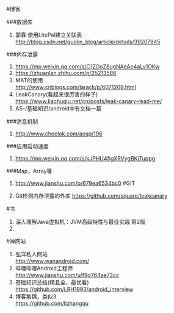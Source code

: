 #博客

###数据库

1. 郭霖 使用LitePal建立关联表 <http://blog.csdn.net/guolin_blog/article/details/39207945>
 
###内存泄露
1. <https://mp.weixin.qq.com/s/C1ZOoZ8ugNAeAo4aLv1OKw>
2. <https://zhuanlan.zhihu.com/p/25213586>
2. MAT的使用 </br><http://www.cnblogs.com/larack/p/6071209.html>
3. LeakCanary(看起来很厉害的样子) </br><https://www.liaohuqiu.net/cn/posts/leak-canary-read-me/>
4. AS-/基础知识/android中有文档一篇

###消息机制
1. <http://www.cheelok.com/aosp/196>

###应用启动速度
1. <https://mp.weixin.qq.com/s/kJPHU4figXRVygBKiTuppg>

###Map，Array等
1. <http://www.jianshu.com/p/679ea6534bc0>
#GIT

1. Git检测内存泄露的外库
<https://github.com/square/leakcanary>

#书
1. 深入理解Java虚拟机：JVM高级特性与最佳实践 第2版
2. 

#神网站
1. 弘洋私人网站 </br><http://www.wanandroid.com/>
2. 哔哩哔哩Android工程师</br><http://www.jianshu.com/u/f9d764ae73cc>
3. 基础知识总结(精且全，最优看)</br><https://github.com/LRH1993/android_interview>
4. 博客集锦，类似3</br><https://github.com/lizhangqu>
